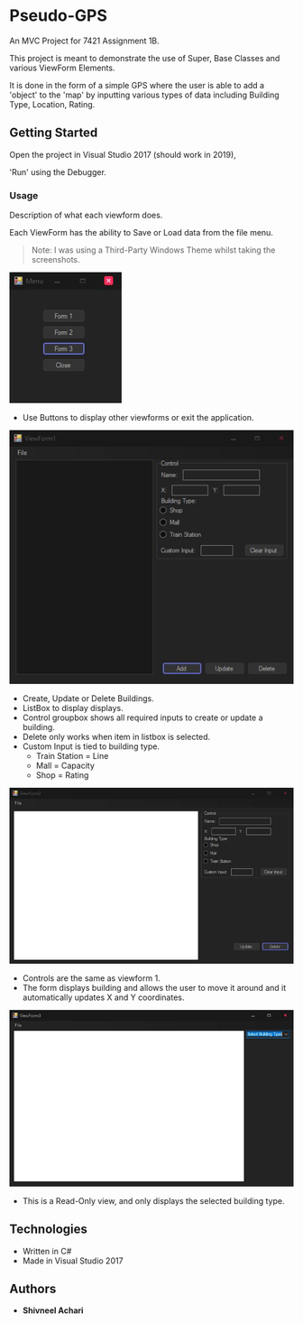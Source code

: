 # Pseudo-GPS
An MVC Project for 7421 Assignment 1B. 

This project is meant to demonstrate the use of Super, Base Classes and various ViewForm Elements. 

It is done in the form of a simple GPS where the user is able to add a 'object' to the 'map' by inputting various types of data including Building Type, Location, Rating.

## Getting Started

Open the project in Visual Studio 2017 (should work in 2019), 

'Run' using the Debugger.

### Usage

Description of what each viewform does.

Each ViewForm has the ability to Save or Load data from the file menu. 
> Note: I was using a Third-Party Windows Theme whilst taking the screenshots.

![](Documentation/Images/MainForm.JPG)

- Use Buttons to display other viewforms or exit the application.

![](Documentation/Images/ViewForm1.JPG)

- Create, Update or Delete Buildings.
- ListBox to display displays.
- Control groupbox shows all required inputs to create or update a building.
- Delete only works when item in listbox is selected.
- Custom Input is tied to building type.
  - Train Station = Line
  - Mall = Capacity
  - Shop = Rating

![](Documentation/Images/ViewForm2.JPG)

- Controls are the same as viewform 1.
- The form displays building and allows the user to move it around and it automatically updates X and Y coordinates.

![](Documentation/Images/ViewForm3.JPG)

- This is a Read-Only view, and only displays the selected building type.

## Technologies

* Written in C#
* Made in Visual Studio 2017

## Authors

* **Shivneel Achari**
